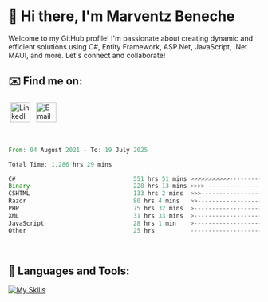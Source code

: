 # 👋 Hi there, I'm Marventz Beneche

Welcome to my GitHub profile! I'm passionate about creating dynamic and efficient solutions using C#, Entity Framework, ASP.Net, JavaScript, .Net MAUI, and more. Let's connect and collaborate!

## ✉️ Find me on:
 <a href="https://linkedin.com/in/benechem" target="_blank" rel="noopener noreferrer"> <img src="https://icons.iconarchive.com/icons/limav/flat-gradient-social/512/Linkedin-icon.png" alt="LinkedIn" height="40" style="vertical-align:top; margin:4px"></a>
 <a href="mailto:info@benechem.co"> <img src="https://icons.iconarchive.com/icons/dtafalonso/android-lollipop/512/Gmail-icon.png" alt="Email" height="40" style="vertical-align:top; margin:4px"></a>
</p>

<br/>
<!--START_SECTION:waka-->

```rust
From: 04 August 2021 - To: 19 July 2025

Total Time: 1,286 hrs 29 mins

C#                                 551 hrs 51 mins >>>>>>>>>>>--------------   42.08 %
Binary                             228 hrs 13 mins >>>>---------------------   17.40 %
CSHTML                             133 hrs 2 mins  >>>----------------------   10.14 %
Razor                              80 hrs 4 mins   >>-----------------------   06.11 %
PHP                                75 hrs 32 mins  >------------------------   05.76 %
XML                                31 hrs 33 mins  >------------------------   02.41 %
JavaScript                         28 hrs 1 min    >------------------------   02.14 %
Other                              25 hrs          -------------------------   01.91 %
```

<!--END_SECTION:waka-->
<br />

## 🧰 Languages and Tools:

[![My Skills](https://skillicons.dev/icons?i=js,html,css,cs,java,php,mysql,dotnet,bootstrap,visualstudio,vscode,androidstudio,azure,xd,wordpress,raspberrypi)](https://skillicons.dev)
<br />

